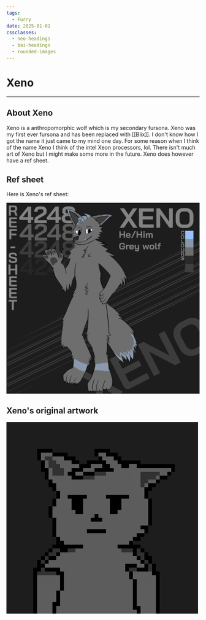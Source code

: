 ```yaml
---
tags:
  - Furry
date: 2025-01-01
cssclasses:
  - neo-headings
  - bai-headings
  - rounded-images
---
```

# Xeno

***
## About Xeno

Xeno is a anthropomorphic wolf which is my secondary fursona. Xeno was my first ever fursona and has been replaced with [[Blix]]. I don't know how I got the name it just came to my mind one day. For some reason when I think of the name Xeno I think of the intel Xeon processors, lol. There isn't much art of Xeno but I might make some more in the future. Xeno does however have a ref sheet.

## Ref sheet

Here is Xeno's ref sheet:

![Xeno ref sheet](xeno_ref_sheet.png)

## Xeno's original artwork
![Xeno's original artwork](xeno_original_scaled_10x.png)